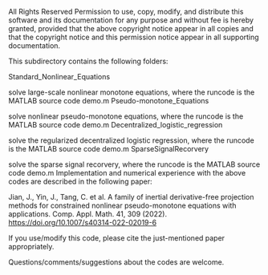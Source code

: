 All Rights Reserved Permission to use, copy, modify, and distribute this software and its documentation for any purpose and without fee is hereby granted, provided that the above copyright notice appear in all copies and that the copyright notice and this permission notice appear in all supporting documentation.

This subdirectory contains the following folders:

Standard_Nonlinear_Equations

solve large-scale nonlinear monotone equations, where the runcode is the MATLAB source code demo.m
Pseudo-monotone_Equations

solve nonlinear pseudo-monotone equations, where the runcode is the MATLAB source code demo.m
Decentralized_logistic_regression

solve the regularized decentralized logistic regression, where the runcode is the MATLAB source code demo.m
SparseSignalRecorvery

solve the sparse signal recorvery, where the runcode is the MATLAB source code demo.m
Implementation and numerical experience with the above codes are described in the following paper:


Jian, J., Yin, J., Tang, C. et al. A family of inertial derivative-free projection methods for constrained nonlinear pseudo-monotone equations with applications. Comp. Appl. Math. 41, 309 (2022). https://doi.org/10.1007/s40314-022-02019-6

If you use/modify this code, please cite the just-mentioned paper appropriately.

Questions/comments/suggestions about the codes are welcome.
